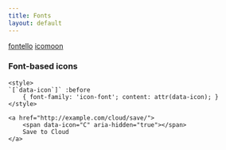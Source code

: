 ```yaml
---
title: Fonts
layout: default
---
```


[fontello](http://fontello.com/)
[icomoon](http://icomoon.io/)


### Font-based icons 

```
<style> 
`[`data-icon`]` :before 
	{ font-family: 'icon-font'; content: attr(data-icon); } 
</style> 

<a href="http://example.com/cloud/save/"> 
	<span data-icon="C" aria-hidden="true"></span> 
	Save to Cloud 
</a>
```	
